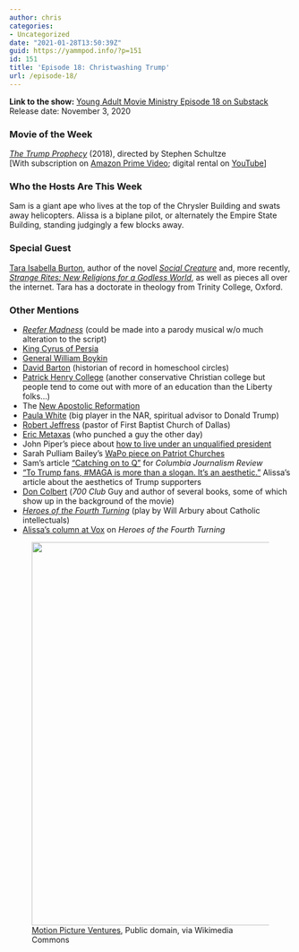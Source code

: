 ```yaml
---
author: chris
categories:
- Uncategorized
date: "2021-01-28T13:50:39Z"
guid: https://yammpod.info/?p=151
id: 151
title: 'Episode 18: Christwashing Trump'
url: /episode-18/
---
```

**Link to the show:** [Young Adult Movie Ministry Episode 18 on Substack](https://yammpod.substack.com/p/episode-18-christwashing-trump)  
Release date: November 3, 2020

### Movie of the Week

_[The Trump Prophecy](https://www.imdb.com/title/tt2528814)_ (2018), directed by Stephen Schultze  
[With subscription on [Amazon Prime Video](https://amzn.to/2YhAaMC); digital rental on [YouTube](http://www.youtube.com/watch?v=EWtTrTGCI-A)]

### Who the Hosts Are This Week

Sam is a giant ape who lives at the top of the Chrysler Building and swats away helicopters. Alissa is a biplane pilot, or alternately the Empire State Building, standing judgingly a few blocks away.

### Special Guest

[Tara Isabella Burton](https://en.wikipedia.org/wiki/Justin_Chang), author of the novel _[Social Creature](https://bookshop.org/a/20775/9780525436416)_ and, more recently, _[Strange Rites: New Religions for a Godless World](https://bookshop.org/a/20775/9781541762534)_, as well as pieces all over the internet. Tara has a doctorate in theology from Trinity College, Oxford.

### Other Mentions

  * _[Reefer Madness](https://www.imdb.com/title/tt0028346/)_ (could be made into a parody musical w/o much alteration to the script)
  * [King Cyrus of Persia](https://en.wikipedia.org/wiki/Cyrus_the_Great)
  * [General William Boykin](https://en.wikipedia.org/wiki/William_G._Boykin)
  * [David Barton](https://en.wikipedia.org/wiki/David_Barton_(author)) (historian of record in homeschool circles)
  * [Patrick Henry College](https://www.phc.edu/) (another conservative Christian college but people tend to come out with more of an education than the Liberty folks&#8230;)
  * The [New Apostolic Reformation](https://en.wikipedia.org/wiki/New_Apostolic_Reformation)
  * [Paula White](https://en.wikipedia.org/wiki/Paula_White) (big player in the NAR, spiritual advisor to Donald Trump)
  * [Robert Jeffress](https://en.wikipedia.org/wiki/Robert_Jeffress) (pastor of First Baptist Church of Dallas)
  * [Eric Metaxas](https://en.wikipedia.org/wiki/Eric_Metaxas) (who punched a guy the other day)
  * John Piper&#8217;s piece about [how to live under an unqualified president](https://www.desiringgod.org/articles/how-to-live-under-an-unqualified-president)
  * Sarah Pulliam Bailey&#8217;s [WaPo piece on Patriot Churches](https://www.washingtonpost.com/religion/2020/10/26/trump-christian-nationalism-patriot-church/)
  * Sam&#8217;s article [&#8220;Catching on to Q&#8221;](https://www.cjr.org/politics/qanon-save-the-children-extremist-trump.php) for _Columbia Journalism Review_
  * [&#8220;To Trump fans, #MAGA is more than a slogan. It&#8217;s an aesthetic.&#8221;](https://www.vox.com/culture/2018/8/8/17376824/trump-fan-art-maga-dinesh-dsouza-jon-mcnaughton) Alissa&#8217;s article about the aesthetics of Trump supporters
  * [Don Colbert](https://drcolbert.com/) (_700 Club_ Guy and author of several books, some of which show up in the background of the movie)
  * _[Heroes of the Fourth Turning](https://www.playwrightshorizons.org/shows/plays/heroes-fourth-turning/)_ (play by Will Arbury about Catholic intellectuals)
  * [Alissa&#8217;s column at Vox](https://www.vox.com/culture/2019/11/11/20949955/heroes-fourth-turning-interview-will-arbery-playwrights-horizons-catholic-play) on _Heroes of the Fourth Turning_ 

<div class="wp-block-image">
  <figure class="aligncenter size-large is-resized"><img loading="lazy" src="https://yammpod.info/wp-content/uploads/2021/01/800px-Reefer_Madness_1936-701x1024.jpg" alt="" class="wp-image-153" width="468" height="684" srcset="https://yammpod.info/wp-content/uploads/2021/01/800px-Reefer_Madness_1936-701x1024.jpg 701w, https://yammpod.info/wp-content/uploads/2021/01/800px-Reefer_Madness_1936-205x300.jpg 205w, https://yammpod.info/wp-content/uploads/2021/01/800px-Reefer_Madness_1936-768x1121.jpg 768w, https://yammpod.info/wp-content/uploads/2021/01/800px-Reefer_Madness_1936.jpg 800w" sizes="(max-width: 468px) 100vw, 468px" /><figcaption><a href="https://commons.wikimedia.org/wiki/File:Reefer_Madness_(1936).jpg">Motion Picture Ventures</a>, Public domain, via Wikimedia Commons</figcaption></figure>
</div>